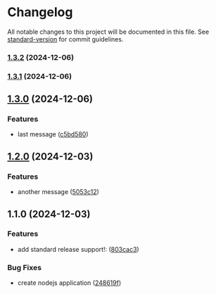 # Changelog

All notable changes to this project will be documented in this file. See [standard-version](https://github.com/conventional-changelog/standard-version) for commit guidelines.

### [1.3.2](https://github.com/Chooeychloe/auto-changelog/compare/v1.3.1...v1.3.2) (2024-12-06)

### [1.3.1](https://github.com/Chooeychloe/auto-changelog/compare/v1.3.0...v1.3.1) (2024-12-06)

## [1.3.0](https://github.com/Chooeychloe/auto-changelog/compare/v1.2.0...v1.3.0) (2024-12-06)


### Features

* last message ([c5bd580](https://github.com/Chooeychloe/auto-changelog/commit/c5bd58038ca280c132e04ad823a8b697c3c16178))

## [1.2.0](https://github.com/Chooeychloe/auto-changelog/compare/v1.1.0...v1.2.0) (2024-12-03)


### Features

* another message ([5053c12](https://github.com/Chooeychloe/auto-changelog/commit/5053c12e20cc6fc8b7635a60d64c165e7b9bf2ce))

## 1.1.0 (2024-12-03)


### Features

* add standard release support!: ([803cac3](https://github.com/Chooeychloe/auto-changelog/commit/803cac32f86c30d7653e104c71660be5af8bfbdb))


### Bug Fixes

* create nodejs application ([248619f](https://github.com/Chooeychloe/auto-changelog/commit/248619fd93839acabcd8d2bfbf7308ed7621db1b))
